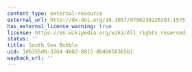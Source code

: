 ```yaml
---
content_type: external-resource
external_url: http://dx.doi.org/10.1057/9780230226203.1575
has_external_license_warning: true
license: https://en.wikipedia.org/wiki/All_rights_reserved
status: ''
title: South Sea Bubble
uid: 1d6355d8-3764-4b82-8815-8b4b6563b5b1
wayback_url: ''
---
```

